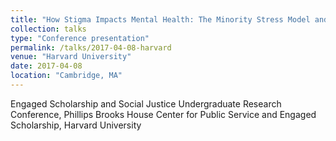 ```yaml
---
title: "How Stigma Impacts Mental Health: The Minority Stress Model and Unwed Mothers in South Korea"
collection: talks
type: "Conference presentation"
permalink: /talks/2017-04-08-harvard
venue: "Harvard University"
date: 2017-04-08
location: "Cambridge, MA"
---
```


Engaged Scholarship and Social Justice Undergraduate Research Conference, Phillips Brooks House Center for Public Service and Engaged Scholarship, Harvard University
